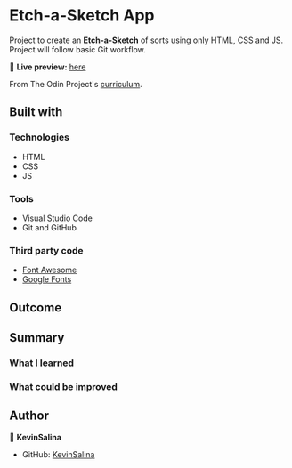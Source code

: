 # Etch-a-Sketch App

Project to create an **Etch-a-Sketch** of sorts using only HTML, CSS and JS.
Project will follow basic Git workflow.

🔗 **Live preview:** [here](#)

From The Odin Project's [curriculum](https://www.theodinproject.com/paths/foundations/courses/foundations/lessons/etch-a-sketch-project).

## Built with

### Technologies

* HTML
* CSS
* JS

### Tools

* Visual Studio Code
* Git and GitHub

### Third party code

* [Font Awesome](https://fontawesome.com/)
* [Google Fonts](https://fonts.google.com/)

## Outcome

## Summary

### What I learned

### What could be improved

## Author

👤 **KevinSalina**
* GitHub: [KevinSalina](https://github.com/KevinSalina)

